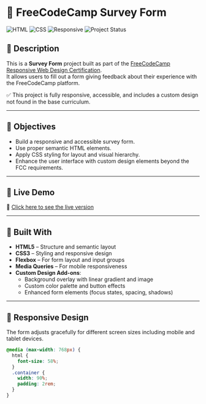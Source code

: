 # 📝 FreeCodeCamp Survey Form

![HTML](https://img.shields.io/badge/HTML5-%23E34F26.svg?style=flat-square&logo=html5&logoColor=white)
![CSS](https://img.shields.io/badge/CSS3-%231572B6.svg?style=flat-square&logo=css3&logoColor=white)
![Responsive](https://img.shields.io/badge/Responsive-Yes-00c853?style=flat-square)
![Project Status](https://img.shields.io/badge/Status-Completed-brightgreen?style=flat-square)

## 📌 Description

This is a **Survey Form** project built as part of the [FreeCodeCamp Responsive Web Design Certification](https://www.freecodecamp.org/learn/).  
It allows users to fill out a form giving feedback about their experience with the FreeCodeCamp platform.

✅ This project is fully responsive, accessible, and includes a custom design not found in the base curriculum.

---

## 🎯 Objectives

- Build a responsive and accessible survey form.
- Use proper semantic HTML elements.
- Apply CSS styling for layout and visual hierarchy.
- Enhance the user interface with custom design elements beyond the FCC requirements.

---

## 🚀 Live Demo

🔗 [Click here to see the live version](https://codepen.io/ahmed-boutarfa/full/ByNGwqP)

---

## 🔧 Built With

- **HTML5** – Structure and semantic layout
- **CSS3** – Styling and responsive design
- **Flexbox** – For form layout and input groups
- **Media Queries** – For mobile responsiveness
- **Custom Design Add-ons**:
  - Background overlay with linear gradient and image
  - Custom color palette and button effects
  - Enhanced form elements (focus states, spacing, shadows)

---

## 📱 Responsive Design

The form adjusts gracefully for different screen sizes including mobile and tablet devices.

```css
@media (max-width: 768px) {
  html {
    font-size: 58%;
  }
  .container {
    width: 90%;
    padding: 2rem;
  }
}
